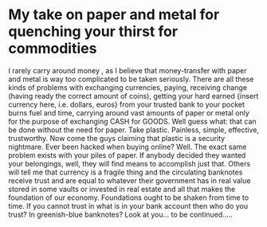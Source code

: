 # My take on paper and metal for quenching your thirst for commodities


I rarely carry around money , as I believe that money-transfer with paper and metal is way too complicated to be taken seriously. There are all these kinds of problems with exchanging currencies, paying, receiving change (having ready the correct amount of coins), getting your hard earned {insert currency here, i.e. dollars, euros} from your trusted bank to your pocket burns fuel and time, carrying around vast amounts of paper or metal only for the purpose of exchanging CASH for GOODS. Well guess what: that can be done without the need for paper. Take plastic. Painless, simple, effective, trustworthy. Now come the guys claiming that plastic is a security nightmare. Ever been hacked when buying online? Well. The exact same problem exists with your piles of paper. If anybody decided they wanted your belongings, well, they will find means to accomplish just that. Others will tell me that currency is a fragile thing and the circulating banknotes receive trust and are equal to whatever their government has in real value stored in some vaults or invested in real estate and all that makes the foundation of our economy. Foundations ought to be shaken from time to time. If you cannot trust in what is in your bank account then who do you trust? In greenish-blue banknotes? Look at you… to be continued…..
